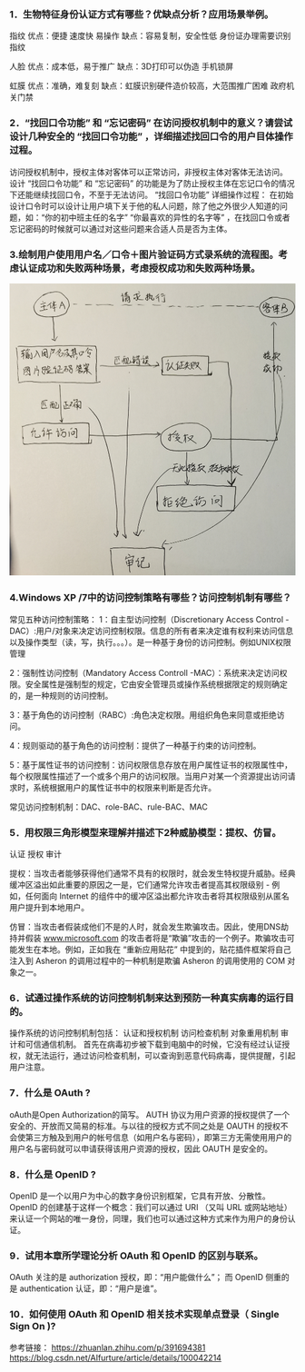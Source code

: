 ### 1．生物特征身份认证方式有哪些？优缺点分析？应用场景举例。
指纹 
优点：便捷 速度快 易操作
缺点：容易复制，安全性低
身份证办理需要识别指纹

人脸 
优点：成本低，易于推广
缺点：3D打印可以伪造
手机锁屏

虹膜
优点：准确，难复刻
缺点：虹膜识别硬件造价较高，大范围推广困难
政府机关门禁

### 2．“找回口令功能” 和 “忘记密码” 在访问授权机制中的意义？请尝试设计几种安全的 “找回口令功能” ，详细描述找回口令的用户目体操作过程。
访问授权机制中，授权主体对客体可以正常访问，非授权主体对客体无法访问。
设计 “找回口令功能” 和 “忘记密码” 的功能是为了防止授权主体在忘记口令的情况下还能继续找回口令，不至于无法访问。
 “找回口令功能” 详细操作过程：
在初始设计口令时可以设计让用户填下关于他的私人问题，除了他之外很少人知道的问题，如：“你的初中班主任的名字” “你最喜欢的异性的名字等” ，在找回口令或者忘记密码的时候就可以通过对这些问题来合适人员是否为主体。

### 3.绘制用户使用用户名／口令＋图片验证码方式录系统的流程图。考虑认证成功和失败两种场景，考虑授权成功和失败两种场景。
![图片](2.1.jpg)
### 4.Windows XP /7中的访问控制策略有哪些？访问控制机制有哪些？
常见五种访问控制策略：
1：自主型访问控制（Discretionary Access Control -DAC）:用户/对象来决定访问控制权限。信息的所有者来决定谁有权利来访问信息以及操作类型（读，写，执行。。。）。是一种基于身份的访问控制。例如UNIX权限管理

2：强制性访问控制（Mandatory Access Controll -MAC）：系统来决定访问权限。安全属性是强制型的规定，它由安全管理员或操作系统根据限定的规则确定的，是一种规则的访问控制。

3：基于角色的访问控制（RABC）:角色决定权限。用组织角色来同意或拒绝访问。

4：规则驱动的基于角色的访问控制：提供了一种基于约束的访问控制。

5：基于属性证书的访问控制：访问权限信息存放在用户属性证书的权限属性中，每个权限属性描述了一个或多个用户的访问权限。当用户对某一个资源提出访问请求时，系统根据用户的属性证书中的权限来判断是否允许。

常见访问控制机制：DAC、role-BAC、rule-BAC、MAC

### 5．用权限三角形模型来理解并描述下2种威胁模型：提权、仿冒。
认证 授权 审计

提权：当攻击者能够获得他们通常不具有的权限时，就会发生特权提升威胁。经典缓冲区溢出如此重要的原因之一是，它们通常允许攻击者提高其权限级别 - 例如，任何面向 Internet 的组件中的缓冲区溢出都允许攻击者将其权限级别从匿名用户提升到本地用户。

仿冒：当攻击者假装成他们不是的人时，就会发生欺骗攻击。因此，使用DNS劫持并假装 www.microsoft.com 的攻击者将是“欺骗”攻击的一个例子。欺骗攻击可能发生在本地。例如，正如我在 “重新应用贴花” 中提到的，贴花插件框架将自己注入到 Asheron 的调用过程中的一种机制是欺骗 Asheron 的调用使用的 COM 对象之一。

### 6．试通过操作系统的访问控制机制来达到预防一种真实病毒的运行目的。
操作系统的访问控制机制包括： 认证和授权机制 访问检查机制 对象重用机制 审计和可信通信机制。
首先在病毒初步被下载到电脑中的时候，它没有经过认证授权，就无法运行，通过访问检查机制，可以查询到恶意代码病毒，提供提醒，引起用户注意。

### 7．什么是 OAuth ?
oAuth是Open Authorization的简写。
AUTH 协议为用户资源的授权提供了一个安全的、开放而又简易的标准。与以往的授权方式不同之处是 OAUTH 的授权不会使第三方触及到用户的帐号信息（如用户名与密码），即第三方无需使用用户的用户名与密码就可以申请获得该用户资源的授权，因此 OAUTH 是安全的。

### 8．什么是 OpenID ?
OpenID 是一个以用户为中心的数字身份识别框架，它具有开放、分散性。OpenID 的创建基于这样一个概念：我们可以通过 URI （又叫 URL 或网站地址）来认证一个网站的唯一身份，同理，我们也可以通过这种方式来作为用户的身份认证。

### 9．试用本章所学理论分析 OAuth 和 OpenID 的区别与联系。
OAuth 关注的是 authorization 授权，即：“用户能做什么”； 
而 OpenID 侧重的是 authentication 认证，即：“用户是谁”。

### 10．如何使用 OAuth 和 OpenID 相关技术实现单点登录（ Single Sign On )?

参考链接：
https://zhuanlan.zhihu.com/p/391694381
https://blog.csdn.net/AIfurture/article/details/100042214
